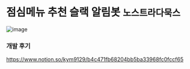 # 점심메뉴 추천 슬랙 알림봇 `노스트라다묵스`
![image](https://user-images.githubusercontent.com/72649415/156880474-4e002269-7a89-46da-aa83-67b92518224c.png)

### 개발 후기
https://www.notion.so/kym9129/b4c471fb68204bb5ba33968fc0fccf65
